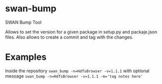 # swan-bump
SWAN Bump Tool

Allows to set the version for a given package in  setup.py and packaje.json files. 
Also allows to create a commit and tag with the changes.

# Examples
Inside the repository
`
swan_bump -n=HdfsBrowser -v=1.1.1
`
with optional message
`
swan_bump -n=HdfsBrowser -v=1.1.1 -m='tag notes here'
`